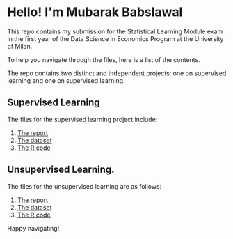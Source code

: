 # Hello! I'm Mubarak Babslawal

This repo contains my submission for the Statistical Learning Module exam in the first year of the Data Science in Economics Program at the University of Milan.

To help you navigate through the files, here is a list of the contents. 

The repo contains two distinct and independent projects: one on supervised learning and one on supervised learning.

## Supervised Learning
The files for the supervised learning project include:
1. [The report](https://github.com/Mubarakbabs/SL_final_project/blob/master/Supervised%20Learning%20Report%20Mubarak%20Babslawal.pdf)
2. [The dataset](https://github.com/Mubarakbabs/SL_final_project/blob/master/oil_generation_prediction.csv)
3. [The R code](https://github.com/Mubarakbabs/SL_final_project/blob/master/supervised.rmd)

## Unsupervised Learning.
The files for the unsupervised learning are as follows:
1. [The report](https://github.com/Mubarakbabs/SL_final_project/blob/master/Unsupervised%20Learning%20Report%20Mubarak%20Babslawal.pdf)
2. [The dataset](https://github.com/Mubarakbabs/SL_final_project/blob/master/Mall_Customers.csv)
3. [The R code](https://github.com/Mubarakbabs/SL_final_project/blob/master/unsupervised.rmd)

Happy navigating!
